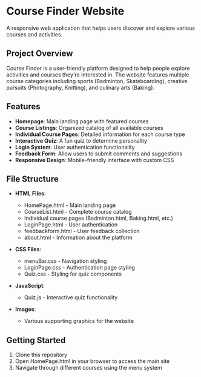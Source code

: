 # Course Finder Website

A responsive web application that helps users discover and explore various courses and activities.

## Project Overview

Course Finder is a user-friendly platform designed to help people explore activities and courses they're interested in. The website features multiple course categories including sports (Badminton, Skateboarding), creative pursuits (Photography, Knitting), and culinary arts (Baking).

## Features

- **Homepage**: Main landing page with featured courses
- **Course Listings**: Organized catalog of all available courses
- **Individual Course Pages**: Detailed information for each course type
- **Interactive Quiz**: A fun quiz to determine personality
- **Login System**: User authentication functionality
- **Feedback Form**: Allow users to submit comments and suggestions
- **Responsive Design**: Mobile-friendly interface with custom CSS

## File Structure

- **HTML Files**:
  - HomePage.html - Main landing page
  - CourseList.html - Complete course catalog
  - Individual course pages (Badminton.html, Baking.html, etc.)
  - LoginPage.html - User authentication
  - feedbackform.html - User feedback collection
  - about.html - Information about the platform

- **CSS Files**:
  - menuBar.css - Navigation styling
  - LoginPage.css - Authentication page styling
  - Quiz.css - Styling for quiz components

- **JavaScript**:
  - Quiz.js - Interactive quiz functionality

- **Images**:
  - Various supporting graphics for the website

## Getting Started

1. Clone this repository
2. Open HomePage.html in your browser to access the main site
3. Navigate through different courses using the menu system



